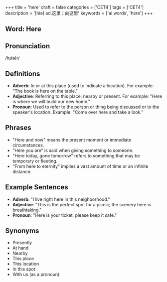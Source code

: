 +++
title = 'here'
draft = false
categories = ['CET4']
tags = ['CET4']
description = '[hiə] ad.这里；向这里'
keywords = ['ai words', 'here']
+++

## Word: Here

## Pronunciation
/hɪ(ə)r/

## Definitions
- **Adverb**: In or at this place (used to indicate a location). For example: "The book is here on the table."
- **Adjective**: Referring to this place; nearby or present. For example: "Here is where we will build our new home."
- **Pronoun**: Used to refer to the person or thing being discussed or to the speaker's location. Example: "Come over here and take a look."

## Phrases
- "Here and now" means the present moment or immediate circumstances.
- "Here you are" is said when giving something to someone.
- "Here today, gone tomorrow" refers to something that may be temporary or fleeting.
- "From here to eternity" implies a vast amount of time or an infinite distance.
  
## Example Sentences
- **Adverb**: "I live right here in this neighborhood."
- **Adjective**: "This is the perfect spot for a picnic; the scenery here is breathtaking."
- **Pronoun**: "Here is your ticket; please keep it safe."

## Synonyms
- Presently
- At hand
- Nearby
- This place
- This location
- In this spot
- With us (as a pronoun)
